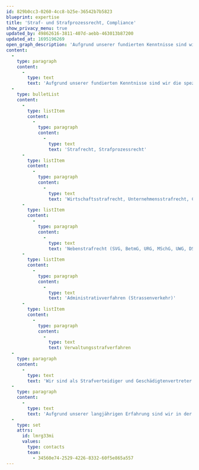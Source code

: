 ```yaml
---
id: 829b0cc3-0260-4cc8-b25e-36542b7b5823
blueprint: expertise
title: 'Straf- und Strafprozessrecht, Compliance'
show_privacy_menu: true
updated_by: 49862616-3811-407d-aebb-463013b87200
updated_at: 1695196269
open_graph_description: 'Aufgrund unserer fundierten Kenntnisse sind wir die spezialisierten Ansprechpartner für unsere Klientinnen und Klienten in allen rechtlichen Belangen mit Berührungspunkten zum Strafrecht.'
content:
  -
    type: paragraph
    content:
      -
        type: text
        text: 'Aufgrund unserer fundierten Kenntnisse sind wir die spezialisierten Ansprechpartner für unsere Klientinnen und Klienten in allen rechtlichen Belangen mit Berührungspunkten zum Strafrecht, insbesondere im:'
  -
    type: bulletList
    content:
      -
        type: listItem
        content:
          -
            type: paragraph
            content:
              -
                type: text
                text: 'Strafrecht, Strafprozessrecht'
      -
        type: listItem
        content:
          -
            type: paragraph
            content:
              -
                type: text
                text: 'Wirtschaftsstrafrecht, Unternehmensstrafrecht, Compliance'
      -
        type: listItem
        content:
          -
            type: paragraph
            content:
              -
                type: text
                text: 'Nebenstrafrecht (SVG, BetmG, URG, MSchG, UWG, DSG, etc.)'
      -
        type: listItem
        content:
          -
            type: paragraph
            content:
              -
                type: text
                text: 'Administrativverfahren (Strassenverkehr)'
      -
        type: listItem
        content:
          -
            type: paragraph
            content:
              -
                type: text
                text: Verwaltungsstrafverfahren
  -
    type: paragraph
    content:
      -
        type: text
        text: 'Wir sind als Strafverteidiger und Geschädigtenvertreter für beschuldigte Privatpersonen und Unternehmen, Privatkläger, Opfer und Geschädigte vor sämtlichen kantonalen und eidgenössischen Straf- und Verwaltungsbehörden der deutschsprachigen Schweiz tätig.'
  -
    type: paragraph
    content:
      -
        type: text
        text: 'Aufgrund unserer langjährigen Erfahrung sind wir in der Lage, auch Verteidigungen und Geschädigtenvertretungen in komplexen Wirtschaftsstrafverfahren mit umfangreichem Aktenmaterial kompetent und effizient zu führen.'
  -
    type: set
    attrs:
      id: lmrg33mi
      values:
        type: contacts
        team:
          - 34560e74-2529-4226-8332-60f5e865a557
---
```

